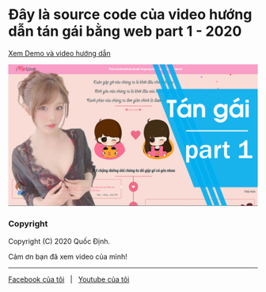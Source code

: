 # Đây là source code của video hướng dẫn tán gái bằng web part 1 - 2020

[Xem Demo và video hướng dẫn ](https://youtu.be/1ojuW7Y-d7g)

![mediumish](images/tangai-part1.jpg)


### Copyright

Copyright (C) 2020 Quốc Định.

Cảm ơn bạn đã xem video của mình!

-----------------

[Facebook của tôi](https://www.facebook.com/PhungQuocDinh) &nbsp; | &nbsp; [Youtube của tôi](https://www.youtube.com/channel/UCwXIeWhUBsUDkSMzUW_sazA)
